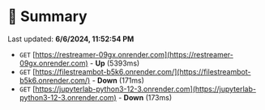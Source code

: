 # 📖 Summary
Last updated: **6/6/2024, 11:52:54 PM**

- `GET` [https://restreamer-09gx.onrender.com](https://restreamer-09gx.onrender.com) - **Up** (5393ms)
- `GET` [https://filestreambot-b5k6.onrender.com/](https://filestreambot-b5k6.onrender.com/) - **Down** (171ms)
- `GET` [https://jupyterlab-python3-12-3.onrender.com](https://jupyterlab-python3-12-3.onrender.com) - **Down** (173ms)
